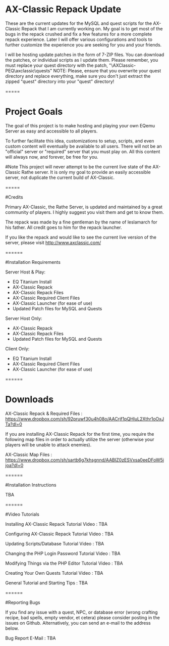 # AX-Classic Repack Update

These are the current updates for the MySQL and quest scripts for the AX-Classic Repack that I am currently working on.  My goal is to get most of the bugs in the repack crushed and fix a few features for a more complete repack experience.  Later I will offer various configurations and tools to further customize the experience you are seeking for you and your friends.

I will be hosting update patches in the form of 7-ZIP files.  You can download the patches, or individual scripts as I update them.  Please remember, you must replace your quest directory with the patch, "\AXClassic-PEQ\axclassic\quests" NOTE: Please, ensure that you overwrite your quest directory and replace everything, make sure you don't just extract the zipped "quest" directory into your "quest" directory!

=====

# Project Goals

The goal of this project is to make hosting and playing your own EQemu Server as easy and accessible to all players.

To further facilitate this idea, customizations to setup, scripts, and even custom content will eventually be available to all users.  There will not be an "official" server or "required" server that you must play on.  All this content will always now, and forever, be free for you.

#Note
This project will never attempt to be the current live state of the AX-Classic Rathe server.  It is only my goal to provide an easily accessible server, not duplicate the current build of AX-Classic.

=====

#Credits

Primary AX-Classic, the Rathe Server, is updated and maintained by a great community of players.  I highly suggest you visit them and get to know them.

The repack was made by a fine gentleman by the name of leslamarch for his father.  All credit goes to him for the repack launcher. 

If you like the repack and would like to see the current live version of the server, please visit http://www.axclassic.com/

======

#Installation Requirements

Server Host & Play:
- EQ Titanium Install
- AX-Classic Repack
- AX-Classic Repack Files
- AX-Classic Required Client Files
- AX-Classic Launcher (for ease of use)
- Updated Patch files for MySQL and Quests

Server Host Only:
- AX-Classic Repack
- AX-Classic Repack Files
- Updated Patch files for MySQL and Quests

Client Only:
- EQ Titanium Install
- AX-Classic Required Client Files
- AX-Classic Launcher (for ease of use)

======

# Downloads

AX-Classic Repack & Required Files : https://www.dropbox.com/sh/92pruwf30u4h08o/AACrjf1pQHIuL2Xthr1oOxJTa?dl=0

If you are installing AX-Classic Repack for the first time, you require the following map files in order to actually utilize the server (otherwise your players will be unable to attack enemies).

AX-Classic Map Files : https://www.dropbox.com/sh/sartb6g7khsgnnd/AABIZ0zESVxsa0eeDFoW5ijoa?dl=0

======

#Installation Instructions

TBA

======

#Video Tutorials

Installing AX-Classic Repack Tutorial Video : TBA

Configuring AX-Classic Repack Tutorial Video : TBA

Updating Scripts/Database Tutorial Video : TBA

Changing the PHP Login Password Tutorial Video : TBA

Modifying Things via the PHP Editor Tutorial Video : TBA

Creating Your Own Quests Tutorial Video : TBA

General Tutorial and Starting Tips : TBA

======

#Reporting Bugs

If you find any issue with a quest, NPC, or database error (wrong crafting recipe, bad spells, empty vendor, et cetera) please consider posting in the issues on Github.  Alternatively, you can send an e-mail to the address below.

Bug Report E-Mail : TBA